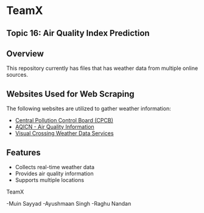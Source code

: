 # TeamX


## Topic 16: Air Quality Index Prediction

## Overview
This repository currently has files that has weather data from multiple online sources. 

## Websites Used for Web Scraping
The following websites are utilized to gather weather information:

- [Central Pollution Control Board (CPCB)](https://cpcb.nic.in/)
- [AQICN - Air Quality Information](https://aqicn.org/here/)
- [Visual Crossing Weather Data Services](https://www.visualcrossing.com/weather/weather-data-services/Nagpur/metric)

## Features
- Collects real-time weather data
- Provides air quality information
- Supports multiple locations

TeamX

-Muin Sayyad 
-Ayushmaan Singh
-Raghu Nandan
